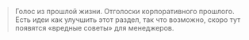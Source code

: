 > Голос из прошлой жизни. Отголоски корпоративного прошлого. Есть идеи как улучшить этот раздел, так что возможно, скоро тут появятся «вредные советы» для менеджеров.